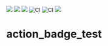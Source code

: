<img src="https://img.shields.io/github/v/release/ckilpatrick20/action_badge_test"> <img src="https://img.shields.io/github/issues-pr-raw/ckilpatrick20/action_badge_test"> <img src="https://img.shields.io/github/workflow/status/ckilpatrick20/action_badge_test/CI/master?label=CI&logo=GitHub"> ![CI](https://img.shields.io/github/workflow/status/ckilpatrick20/action_badge_test/CI/master?label=CI&logo=GitHub) ![CI](https://github.com/ckilpatrick20/action_badge_test/workflows/CI/badge.svg?branch=master) <img src="https://img.shields.io/github/status/contexts/pulls/ckilpatrick20/action_badge_test/1?logo=github">

# action_badge_test
